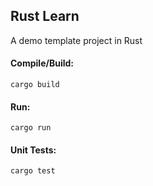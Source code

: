## Rust Learn

A demo template project in Rust

#### Compile/Build:

    cargo build
    
#### Run:

    cargo run
    
#### Unit Tests:

    cargo test
    
    